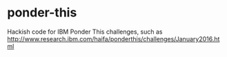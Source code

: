# ponder-this

Hackish code for IBM Ponder This challenges, such as
http://www.research.ibm.com/haifa/ponderthis/challenges/January2016.html

